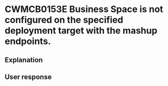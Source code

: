 # CWMCB0153E Business Space is not configured on the specified deployment target with the mashup endpoints.

## Explanation

## User response